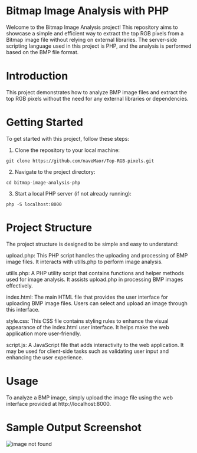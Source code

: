 # Bitmap Image Analysis with PHP

Welcome to the Bitmap Image Analysis project! This repository aims to showcase a simple and efficient way to extract the top RGB pixels from a Bitmap image file without relying on external libraries. The server-side scripting language used in this project is PHP, and the analysis is performed based on the BMP file format.


# Introduction
This project demonstrates how to analyze BMP image files and extract the top RGB pixels without the need for any external libraries or dependencies.

# Getting Started
To get started with this project, follow these steps:

1. Clone the repository to your local machine:

```shell
git clone https://github.com/naveMaor/Top-RGB-pixels.git
```


2. Navigate to the project directory:
```shell
cd bitmap-image-analysis-php
```


3. Start a local PHP server (if not already running):
```shell
php -S localhost:8000
```

# Project Structure
The project structure is designed to be simple and easy to understand:

upload.php: This PHP script handles the uploading and processing of BMP image files. It interacts with utills.php to perform image analysis.

utills.php: A PHP utility script that contains functions and helper methods used for image analysis. It assists upload.php in processing BMP images effectively.

index.html: The main HTML file that provides the user interface for uploading BMP image files. Users can select and upload an image through this interface.

style.css: This CSS file contains styling rules to enhance the visual appearance of the index.html user interface. It helps make the web application more user-friendly.

script.js: A JavaScript file that adds interactivity to the web application. It may be used for client-side tasks such as validating user input and enhancing the user experience.

# Usage
To analyze a BMP image, simply upload the image file using the web interface provided at http://localhost:8000.

# Sample Output Screenshot


![image not found](https://i.ibb.co/qrLfmWn/1.png)
